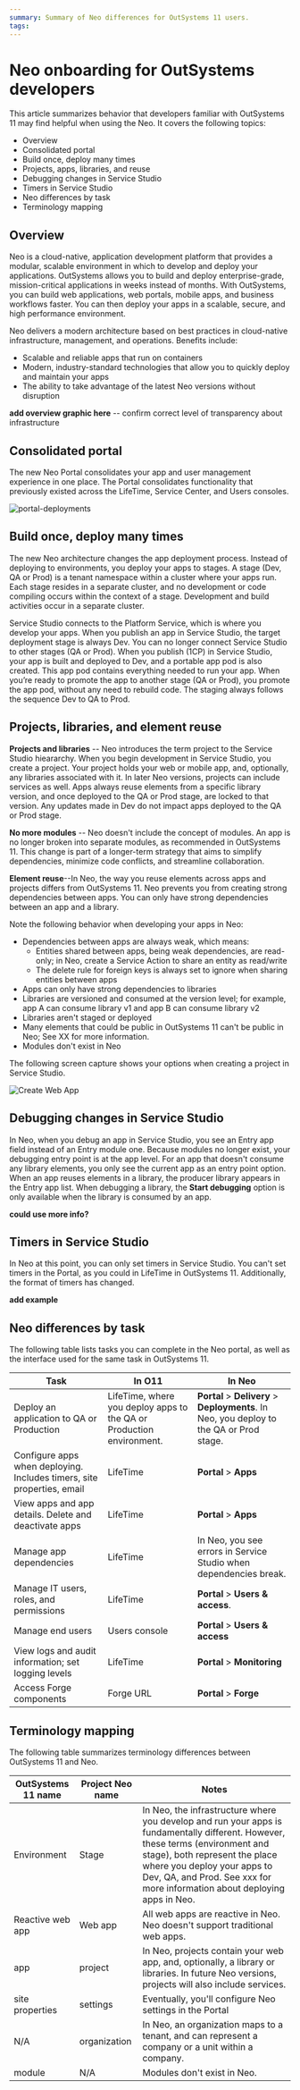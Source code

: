 ```yaml
---
summary: Summary of Neo differences for OutSystems 11 users.  
tags: 
---
```


# Neo onboarding for OutSystems developers   

This article summarizes behavior that developers familiar with OutSystems 11 may find helpful when using the Neo. It covers the following topics:

* Overview
* Consolidated portal
* Build once, deploy many times
* Projects, apps, libraries, and reuse 
* Debugging changes in Service Studio
* Timers in Service Studio
* Neo differences by task
* Terminology mapping

## Overview

Neo is a cloud-native, application development platform that provides a modular, scalable environment in which to develop and deploy your applications. OutSystems allows you to build and deploy enterprise-grade, mission-critical applications in weeks instead of months. With OutSystems, you can build web applications, web portals, mobile apps, and business workflows faster. You can then deploy your apps in a scalable, secure, and high performance environment. 

Neo delivers a modern architecture based on best practices in cloud-native infrastructure, management, and operations. Benefits include:

* Scalable and reliable apps that run on containers
* Modern, industry-standard technologies that allow you to quickly deploy and maintain your apps
* The ability to take advantage of the latest Neo versions without disruption

**add overview graphic here** -- confirm correct level of transparency about infrastructure


## Consolidated portal

The new Neo Portal consolidates your app and user management experience in one place. The Portal consolidates functionality that previously existed across the LifeTime, Service Center, and Users consoles. 

![portal-deployments](images/portal-deployments.png "Deploy apps") 

## Build once, deploy many times

The new Neo architecture changes the app deployment process. Instead of deploying to environments, you deploy your apps to stages. A stage (Dev, QA or Prod) is a tenant namespace within a cluster where your apps run. Each stage resides in a separate cluster, and no development or code compiling occurs within the context of a stage. Development and build activities occur in a separate cluster. 

Service Studio connects to the Platform Service, which is where you develop your apps. When you publish an app in Service Studio, the target deployment stage is always Dev. You can no longer connect Service Studio to other stages (QA or Prod). When you publish (1CP) in Service Studio, your app is built and deployed to Dev, and a portable app pod is also created. This app pod contains everything needed to run your app. When you’re ready to promote the app to another stage (QA or Prod), you promote the app pod, without any need to rebuild code. The staging always follows the sequence Dev to QA to Prod. 

## Projects, libraries, and element reuse  

**Projects and libraries** -- Neo introduces the term project to the Service Studio hieararchy. When you begin development in Service Studio, you create a project. Your project holds your web or mobile app, and, optionally, any libraries associated with it. In later Neo versions, projects can include services as well. Apps always reuse elements from a specific library version, and once deployed to the QA or Prod stage, are locked to that version. Any updates made in Dev do not impact apps deployed to the QA or Prod stage. 

**No more modules** -- Neo doesn't include the concept of modules. An app is no longer broken into separate modules, as recommended in OutSystems 11. This change is part of a  longer-term strategy that aims to simplify dependencies, minimize code conflicts, and streamline collaboration. 

**Element reuse**--In Neo, the way you reuse elements across apps and projects differs from OutSystems 11. Neo prevents you from creating strong dependencies between apps. You can only have strong dependencies between an app and a library. 

Note the following behavior when developing your apps in Neo:


* Dependencies between apps are always weak, which means:
    * Entities shared between apps, being weak dependencies, are read-only; in Neo, create a Service Action to share an entity as read/write
    * The delete rule for foreign keys is always set to ignore when sharing entities between apps
* Apps can only have strong dependencies to libraries 
* Libraries are versioned and consumed at the version level; for example, app A can consume library v1 and app B can consume library v2 
* Libraries aren't staged or deployed
* Many elements that could be public in OutSystems 11 can't be public in Neo; See XX for more information.
* Modules don't exist in Neo 

The following screen capture shows your options when creating a project in Service Studio.

![Create Web App](images/create-service.png "Create Web App") 

## Debugging changes in Service Studio

In Neo, when you debug an app in Service Studio, you see an Entry app field instead of an Entry module one. Because modules no longer exist, your debugging entry point is at the app level. For an app that doesn't consume any library elements, you only see the current app as an entry point option. When an app reuses elements in a library, the producer library appears in the Entry app list. When debugging a library, the **Start debugging** option is only available when the library is consumed by an app. 

**could use more info?** 

## Timers in Service Studio

In Neo at this point, you can only set timers in Service Studio. You can't set timers in the Portal, as you could in LifeTime in OutSystems 11. Additionally, the format of timers has changed. 

**add example**

## Neo differences by task

The following table lists tasks you can complete in the Neo portal, as well as the interface used for the same task in OutSystems 11. 

| Task | In O11 | In Neo | 
| ----------- | ----------- | ----------- |
| Deploy an application to QA or Production | LifeTime, where you deploy apps to the QA or Production environment. | **Portal** > **Delivery** > **Deployments**. In Neo, you deploy to the QA or Prod stage. | 
| Configure apps when deploying. Includes timers, site properties, email | LifeTime | **Portal** > **Apps** | 
| View apps and app details. Delete and deactivate apps | LifeTime | **Portal** > **Apps** |
| Manage app dependencies | LifeTime | In Neo, you see errors in Service Studio when dependencies break. |
| Manage IT users, roles, and permissions | LifeTime | **Portal** > **Users & access**. |
| Manage end users | Users console | **Portal** > **Users & access** | 
| View logs and audit information; set logging levels | LifeTime | **Portal** > **Monitoring** | 
| Access Forge components | Forge URL | **Portal** > **Forge** |

## Terminology mapping

The following table summarizes terminology differences between OutSystems 11 and Neo. 

| OutSystems 11 name | Project Neo name | Notes | 
| ----------- | ----------- | ----------- |
| Environment | Stage | In Neo, the infrastructure where you develop and run your apps is fundamentally different. However, these terms (environment and stage), both represent the place where you deploy your apps to Dev, QA, and Prod. See xxx for more information about deploying apps in Neo. | 
| Reactive web app | Web app | All web apps are reactive in Neo. Neo doesn't support traditional web apps. | 
| app | project | In Neo, projects contain your web app, and, optionally, a library or libraries. In future Neo versions, projects will also include services. |
| site properties | settings | Eventually, you'll configure Neo settings in the Portal | 
| N/A | organization | In Neo, an organization maps to a tenant, and can represent a company or a unit within a company. | 
| module | N/A | Modules don't exist in Neo. | 


